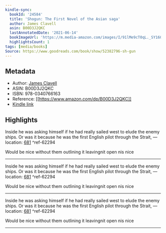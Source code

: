 ```yaml
---
kindle-sync:
  bookId: '24584'
  title: 'Shogun: The First Novel of the Asian saga'
  author: James Clavell
  asin: B00D3J2QKC
  lastAnnotatedDate: '2021-06-14'
  bookImageUrl: 'https://m.media-amazon.com/images/I/91lMe9cT0qL._SY160.jpg'
  highlightsCount: 1
tags: [media/books]
Source: https://www.goodreads.com/book/show/52382796-sh-gun
---
```


## Metadata
* Author: [James Clavell](https://www.amazon.com/James-Clavell/e/B000APVE7S/ref=dp_byline_cont_ebooks_1)
* ASIN: B00D3J2QKC
* ISBN: 978-0340766163
* Reference: [[https://www.amazon.com/dp/B00D3J2QKC]]
* [Kindle link](kindle://book?action=open&asin=B00D3J2QKC)

## Highlights
Inside he was asking himself if he had really sailed west to elude the enemy ships. Or was it because he was the first English pilot through the Strait, — location: [681](kindle://book?action=open&asin=B00D3J2QKC&location=681) ^ref-62294

Would be nice without them outlining it leavingnit open nis nice

---

Inside he was asking himself if he had really sailed west to elude the enemy ships. Or was it because he was the first English pilot through the Strait, — location: [681](kindle://book?action=open&asin=B00D3J2QKC&location=681) ^ref-62294

Would be nice without them outlining it leavingnit open nis nice

---

Inside he was asking himself if he had really sailed west to elude the enemy ships. Or was it because he was the first English pilot through the Strait, — location: [681](kindle://book?action=open&asin=B00D3J2QKC&location=681) ^ref-62294

Would be nice without them outlining it leavingnit open nis nice

---
